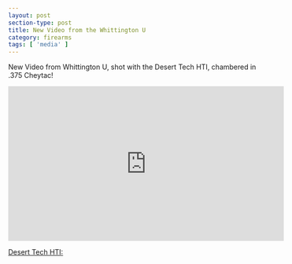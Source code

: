 ```yaml
---
layout: post
section-type: post
title: New Video from the Whittington U
category: firearms
tags: [ 'media' ]
---
```


New Video from Whittington U, shot with the Desert Tech HTI, chambered in .375 Cheytac!

<iframe width="560" height="315" src="https://www.youtube.com/embed/KTlHyVqSIM8" frameborder="0" allowfullscreen></iframe>

[Desert Tech HTI:](http://deserttech.com/guns/dta-hti-sniper-rifle-chassis.html)